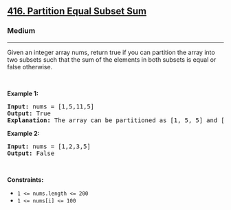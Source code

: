 <h2><a href="https://leetcode.com/problems/partition-equal-subset-sum/">416. Partition Equal Subset Sum</a></h2><h3>Medium</h3><hr><div><p>Given an integer array nums, return true if you can partition the array into two subsets such that the sum of the elements in both subsets is equal or false otherwise.

<p>&nbsp;</p>
<p><strong>Example 1:</strong></p>
<pre><strong>Input:</strong> nums = [1,5,11,5]
<strong>Output:</strong> True
<strong>Explanation:</strong> The array can be partitioned as [1, 5, 5] and [11].
</pre>

<p><strong>Example 2:</strong></p>
<pre><strong>Input:</strong> nums = [1,2,3,5]
<strong>Output:</strong> False
</pre>

<p>&nbsp;</p>
<p><strong>Constraints:</strong></p>

<ul>
	<li><code>1 <= nums.length <= 200</code></li>
    <li><code>1 <= nums[i] <= 100</code></li>
</ul>
</div>